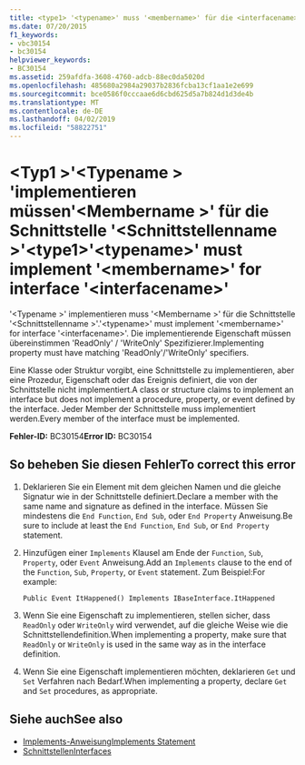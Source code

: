 ```yaml
---
title: <type1> '<typename>' muss '<membername>' für die <interfacename>-Schnittstelle implementieren.
ms.date: 07/20/2015
f1_keywords:
- vbc30154
- bc30154
helpviewer_keywords:
- BC30154
ms.assetid: 259afdfa-3608-4760-adcb-88ec0da5020d
ms.openlocfilehash: 485680a2984a29037b2836fcba13cf1aa1e2e699
ms.sourcegitcommit: bce0586f0cccaae6d6cbd625d5a7b824d1d3de4b
ms.translationtype: MT
ms.contentlocale: de-DE
ms.lasthandoff: 04/02/2019
ms.locfileid: "58822751"
---
```

# <a name="type1typename-must-implement-membername-for-interface-interfacename"></a><span data-ttu-id="909d9-102">\<Typ1 >'\<Typename > 'implementieren müssen'\<Membername >' für die Schnittstelle '\<Schnittstellenname >'</span><span class="sxs-lookup"><span data-stu-id="909d9-102">\<type1>'\<typename>' must implement '\<membername>' for interface '\<interfacename>'</span></span>
<span data-ttu-id="909d9-103">'\<Typename >' implementieren muss '\<Membername >' für die Schnittstelle '\<Schnittstellenname >'.</span><span class="sxs-lookup"><span data-stu-id="909d9-103">'\<typename>' must implement '\<membername>' for interface '\<interfacename>'.</span></span> <span data-ttu-id="909d9-104">Die implementierende Eigenschaft müssen übereinstimmen 'ReadOnly' / 'WriteOnly' Spezifizierer.</span><span class="sxs-lookup"><span data-stu-id="909d9-104">Implementing property must have matching 'ReadOnly'/'WriteOnly' specifiers.</span></span>  
  
 <span data-ttu-id="909d9-105">Eine Klasse oder Struktur vorgibt, eine Schnittstelle zu implementieren, aber eine Prozedur, Eigenschaft oder das Ereignis definiert, die von der Schnittstelle nicht implementiert.</span><span class="sxs-lookup"><span data-stu-id="909d9-105">A class or structure claims to implement an interface but does not implement a procedure, property, or event defined by the interface.</span></span> <span data-ttu-id="909d9-106">Jeder Member der Schnittstelle muss implementiert werden.</span><span class="sxs-lookup"><span data-stu-id="909d9-106">Every member of the interface must be implemented.</span></span>  
  
 <span data-ttu-id="909d9-107">**Fehler-ID:** BC30154</span><span class="sxs-lookup"><span data-stu-id="909d9-107">**Error ID:** BC30154</span></span>  
  
## <a name="to-correct-this-error"></a><span data-ttu-id="909d9-108">So beheben Sie diesen Fehler</span><span class="sxs-lookup"><span data-stu-id="909d9-108">To correct this error</span></span>  
  
1.  <span data-ttu-id="909d9-109">Deklarieren Sie ein Element mit dem gleichen Namen und die gleiche Signatur wie in der Schnittstelle definiert.</span><span class="sxs-lookup"><span data-stu-id="909d9-109">Declare a member with the same name and signature as defined in the interface.</span></span> <span data-ttu-id="909d9-110">Müssen Sie mindestens die `End Function`, `End Sub`, oder `End Property` Anweisung.</span><span class="sxs-lookup"><span data-stu-id="909d9-110">Be sure to include at least the `End Function`, `End Sub`, or `End Property` statement.</span></span>  
  
2.  <span data-ttu-id="909d9-111">Hinzufügen einer `Implements` Klausel am Ende der `Function`, `Sub`, `Property`, oder `Event` Anweisung.</span><span class="sxs-lookup"><span data-stu-id="909d9-111">Add an `Implements` clause to the end of the `Function`, `Sub`, `Property`, or `Event` statement.</span></span> <span data-ttu-id="909d9-112">Zum Beispiel:</span><span class="sxs-lookup"><span data-stu-id="909d9-112">For example:</span></span>  
  
    ```  
    Public Event ItHappened() Implements IBaseInterface.ItHappened  
    ```  
  
3.  <span data-ttu-id="909d9-113">Wenn Sie eine Eigenschaft zu implementieren, stellen sicher, dass `ReadOnly` oder `WriteOnly` wird verwendet, auf die gleiche Weise wie die Schnittstellendefinition.</span><span class="sxs-lookup"><span data-stu-id="909d9-113">When implementing a property, make sure that `ReadOnly` or `WriteOnly` is used in the same way as in the interface definition.</span></span>  
  
4.  <span data-ttu-id="909d9-114">Wenn Sie eine Eigenschaft implementieren möchten, deklarieren `Get` und `Set` Verfahren nach Bedarf.</span><span class="sxs-lookup"><span data-stu-id="909d9-114">When implementing a property, declare `Get` and `Set` procedures, as appropriate.</span></span>  
  
## <a name="see-also"></a><span data-ttu-id="909d9-115">Siehe auch</span><span class="sxs-lookup"><span data-stu-id="909d9-115">See also</span></span>

- [<span data-ttu-id="909d9-116">Implements-Anweisung</span><span class="sxs-lookup"><span data-stu-id="909d9-116">Implements Statement</span></span>](../../../visual-basic/language-reference/statements/implements-statement.md)
- [<span data-ttu-id="909d9-117">Schnittstellen</span><span class="sxs-lookup"><span data-stu-id="909d9-117">Interfaces</span></span>](../../../visual-basic/programming-guide/language-features/interfaces/index.md)

